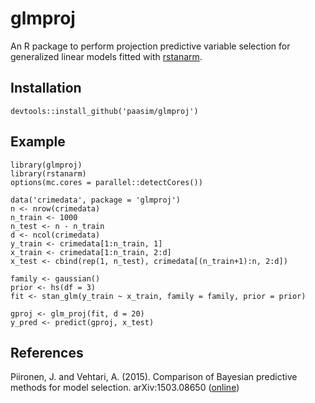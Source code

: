# glmproj

An R package to perform projection predictive variable selection for generalized linear models fitted with [rstanarm][].


Installation
------------
    devtools::install_github('paasim/glmproj')


Example
-------

    library(glmproj)
    library(rstanarm)
    options(mc.cores = parallel::detectCores())
    
    data('crimedata', package = 'glmproj')
    n <- nrow(crimedata)
	n_train <- 1000
	n_test <- n - n_train
    d <- ncol(crimedata)
    y_train <- crimedata[1:n_train, 1]
	x_train <- crimedata[1:n_train, 2:d]
	x_test <- cbind(rep(1, n_test), crimedata[(n_train+1):n, 2:d])

    family <- gaussian()
    prior <- hs(df = 3)
    fit <- stan_glm(y_train ~ x_train, family = family, prior = prior)

    gproj <- glm_proj(fit, d = 20)
    y_pred <- predict(gproj, x_test)
    

[rstanarm]: https://github.com/stan-dev/rstanarm
[glmnet]: https://cran.r-project.org/web/packages/glmnet/index.html

References
------------
Piironen, J. and Vehtari, A. (2015). Comparison of Bayesian predictive methods for model selection. arXiv:1503.08650 ([online][])

  [online]: http://arxiv.org/abs/1503.08650
